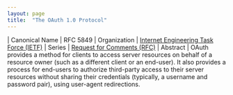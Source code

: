 ```yaml
---
layout: page
title:  "The OAuth 1.0 Protocol"
---
```


| Canonical Name | RFC 5849
| Organization | [Internet Engineering Task Force (IETF)](..)
| Series | [Request for Comments (RFC)](..)
| Abstract | OAuth provides a method for clients to access server resources on behalf of a resource owner (such as a different client or an end-user). It also provides a process for end-users to authorize third-party access to their server resources without sharing their credentials (typically, a username and password pair), using user-agent redirections.